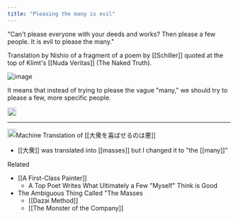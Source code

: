```yaml
---
title: "Pleasing the many is evil"
---
```


"Can't please everyone with your deeds and works? Then please a few people. It is evil to please the many."

Translation by Nishio of a fragment of a poem by [[Schiller]] quoted at the top of Klimt's [[Nuda Veritas]] (The Naked Truth).

![image](https://gyazo.com/1ea5800961b99420f9f9d740c67007c6/thumb/1000)

It means that instead of trying to please the vague "many," we should try to please a few, more specific people.

<img src='https://scrapbox.io/api/pages/nishio-en/en/icon' alt='en.icon' height="19.5"/>

---
<img src='https://scrapbox.io/api/pages/nishio-en/jaen/icon' alt='jaen.icon' height="19.5"/>Machine Translation of [[大衆を喜ばせるのは悪]]
- [[大衆]] was translated into [[masses]] but I changed it to "the [[many]]"

Related
- [[A First-Class Painter]]
    - A Top Poet Writes What Ultimately a Few "Myself" Think is Good
- The Ambiguous Thing Called "The Masses
    - [[Dazai Method]]
    - [[The Monster of the Company]]

